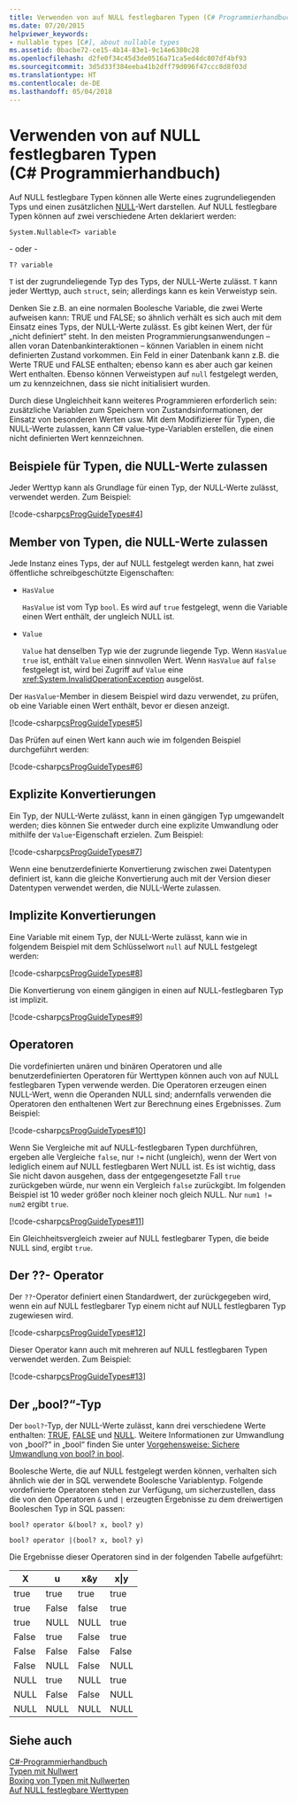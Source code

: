 ```yaml
---
title: Verwenden von auf NULL festlegbaren Typen (C# Programmierhandbuch)
ms.date: 07/20/2015
helpviewer_keywords:
- nullable types [C#], about nullable types
ms.assetid: 0bacbe72-ce15-4b14-83e1-9c14e6380c28
ms.openlocfilehash: d2fe0f34c45d3de0516a71ca5ed4dc807df4bf93
ms.sourcegitcommit: 3d5d33f384eeba41b2dff79d096f47ccc8d8f03d
ms.translationtype: HT
ms.contentlocale: de-DE
ms.lasthandoff: 05/04/2018
---
```

# <a name="using-nullable-types-c-programming-guide"></a>Verwenden von auf NULL festlegbaren Typen (C# Programmierhandbuch)
Auf NULL festlegbare Typen können alle Werte eines zugrundeliegenden Typs und einen zusätzlichen [NULL](../../../csharp/language-reference/keywords/null.md)-Wert darstellen. Auf NULL festlegbare Typen können auf zwei verschiedene Arten deklariert werden:  
  
 `System.Nullable<T> variable`  
  
 - oder -   
  
 `T? variable`  
  
 `T` ist der zugrundeliegende Typ des Typs, der NULL-Werte zulässt. `T` kann jeder Werttyp, auch `struct`, sein; allerdings kann es kein Verweistyp sein.  
  
 Denken Sie z.B. an eine normalen Boolesche Variable, die zwei Werte aufweisen kann: TRUE und FALSE; so ähnlich verhält es sich auch mit dem Einsatz eines Typs, der NULL-Werte zulässt. Es gibt keinen Wert, der für „nicht definiert“ steht. In den meisten Programmierungsanwendungen – allen voran Datenbankinteraktionen – können Variablen in einem nicht definierten Zustand vorkommen. Ein Feld in einer Datenbank kann z.B. die Werte TRUE und FALSE enthalten; ebenso kann es aber auch gar keinen Wert enthalten. Ebenso können Verweistypen auf `null` festgelegt werden, um zu kennzeichnen, dass sie nicht initialisiert wurden.  
  
 Durch diese Ungleichheit kann weiteres Programmieren erforderlich sein: zusätzliche Variablen zum Speichern von Zustandsinformationen, der Einsatz von besonderen Werten usw. Mit dem Modifizierer für Typen, die NULL-Werte zulassen, kann C# value-type-Variablen erstellen, die einen nicht definierten Wert kennzeichnen.  
  
## <a name="examples-of-nullable-types"></a>Beispiele für Typen, die NULL-Werte zulassen  
 Jeder Werttyp kann als Grundlage für einen Typ, der NULL-Werte zulässt, verwendet werden. Zum Beispiel:  
  
 [!code-csharp[csProgGuideTypes#4](../../../csharp/programming-guide/nullable-types/codesnippet/CSharp/using-nullable-types_1.cs)]  
  
## <a name="the-members-of-nullable-types"></a>Member von Typen, die NULL-Werte zulassen  
 Jede Instanz eines Typs, der auf NULL festgelegt werden kann, hat zwei öffentliche schreibgeschützte Eigenschaften:  
  
-   `HasValue`  
  
     `HasValue` ist vom Typ `bool`. Es wird auf `true` festgelegt, wenn die Variable einen Wert enthält, der ungleich NULL ist.  
  
-   `Value`  
  
     `Value` hat denselben Typ wie der zugrunde liegende Typ. Wenn `HasValue` `true` ist, enthält `Value` einen sinnvollen Wert. Wenn `HasValue` auf `false` festgelegt ist, wird bei Zugriff auf `Value` eine <xref:System.InvalidOperationException> ausgelöst.  
  
 Der `HasValue`-Member in diesem Beispiel wird dazu verwendet, zu prüfen, ob eine Variable einen Wert enthält, bevor er diesen anzeigt.  
  
 [!code-csharp[csProgGuideTypes#5](../../../csharp/programming-guide/nullable-types/codesnippet/CSharp/using-nullable-types_2.cs)]  
  
 Das Prüfen auf einen Wert kann auch wie im folgenden Beispiel durchgeführt werden:  
  
 [!code-csharp[csProgGuideTypes#6](../../../csharp/programming-guide/nullable-types/codesnippet/CSharp/using-nullable-types_3.cs)]  
  
## <a name="explicit-conversions"></a>Explizite Konvertierungen  
 Ein Typ, der NULL-Werte zulässt, kann in einen gängigen Typ umgewandelt werden; dies können Sie entweder durch eine explizite Umwandlung oder mithilfe der `Value`-Eigenschaft erzielen. Zum Beispiel:  
  
 [!code-csharp[csProgGuideTypes#7](../../../csharp/programming-guide/nullable-types/codesnippet/CSharp/using-nullable-types_4.cs)]  
  
 Wenn eine benutzerdefinierte Konvertierung zwischen zwei Datentypen definiert ist, kann die gleiche Konvertierung auch mit der Version dieser Datentypen verwendet werden, die NULL-Werte zulassen.  
  
## <a name="implicit-conversions"></a>Implizite Konvertierungen  
 Eine Variable mit einem Typ, der NULL-Werte zulässt, kann wie in folgendem Beispiel mit dem Schlüsselwort `null` auf NULL festgelegt werden:  
  
 [!code-csharp[csProgGuideTypes#8](../../../csharp/programming-guide/nullable-types/codesnippet/CSharp/using-nullable-types_5.cs)]  
  
 Die Konvertierung von einem gängigen in einen auf NULL-festlegbaren Typ ist implizit.  
  
 [!code-csharp[csProgGuideTypes#9](../../../csharp/programming-guide/nullable-types/codesnippet/CSharp/using-nullable-types_6.cs)]  
  
## <a name="operators"></a>Operatoren  
 Die vordefinierten unären und binären Operatoren und alle benutzerdefinierten Operatoren für Werttypen können auch von auf NULL festlegbaren Typen verwende werden. Die Operatoren erzeugen einen NULL-Wert, wenn die Operanden NULL sind; andernfalls verwenden die Operatoren den enthaltenen Wert zur Berechnung eines Ergebnisses. Zum Beispiel:  
  
 [!code-csharp[csProgGuideTypes#10](../../../csharp/programming-guide/nullable-types/codesnippet/CSharp/using-nullable-types_7.cs)]  
  
 Wenn Sie Vergleiche mit auf NULL-festlegbaren Typen durchführen, ergeben alle Vergleiche `false`, nur `!=` nicht (ungleich), wenn der Wert von lediglich einem auf NULL festlegbaren Wert NULL ist. Es ist wichtig, dass Sie nicht davon ausgehen, dass der entgegengesetzte Fall `true` zurückgeben würde, nur wenn ein Vergleich `false` zurückgibt. Im folgenden Beispiel ist 10 weder größer noch kleiner noch gleich NULL. Nur `num1 != num2` ergibt `true`.  
  
 [!code-csharp[csProgGuideTypes#11](../../../csharp/programming-guide/nullable-types/codesnippet/CSharp/using-nullable-types_8.cs)]  
  
 Ein Gleichheitsvergleich zweier auf NULL festlegbarer Typen, die beide NULL sind, ergibt `true`.  
  
## <a name="the--operator"></a>Der ??- Operator  
 Der `??`-Operator definiert einen Standardwert, der zurückgegeben wird, wenn ein auf NULL festlegbarer Typ einem nicht auf NULL festlegbaren Typ zugewiesen wird.  
  
 [!code-csharp[csProgGuideTypes#12](../../../csharp/programming-guide/nullable-types/codesnippet/CSharp/using-nullable-types_9.cs)]  
  
 Dieser Operator kann auch mit mehreren auf NULL festlegbaren Typen verwendet werden. Zum Beispiel:  
  
 [!code-csharp[csProgGuideTypes#13](../../../csharp/programming-guide/nullable-types/codesnippet/CSharp/using-nullable-types_10.cs)]  
  
## <a name="the-bool-type"></a>Der „bool?“-Typ  
 Der `bool?`-Typ, der NULL-Werte zulässt, kann drei verschiedene Werte enthalten: [TRUE](../../../csharp/language-reference/keywords/true.md), [FALSE](../../../csharp/language-reference/keywords/false.md) und [NULL](../../../csharp/language-reference/keywords/null.md). Weitere Informationen zur Umwandlung von „bool?“ in „bool“ finden Sie unter [Vorgehensweise: Sichere Umwandlung von bool? in bool](../../../csharp/programming-guide/nullable-types/how-to-safely-cast-from-bool-to-bool.md).  
  
 Boolesche Werte, die auf NULL festgelegt werden können, verhalten sich ähnlich wie der in SQL verwendete Boolesche Variablentyp. Folgende vordefinierte Operatoren stehen zur Verfügung, um sicherzustellen, dass die von den Operatoren `&` und `|` erzeugten Ergebnisse zu dem dreiwertigen Booleschen Typ in SQL passen:  
  
 `bool? operator &(bool? x, bool? y)`  
  
 `bool? operator |(bool? x, bool? y)`  
  
 Die Ergebnisse dieser Operatoren sind in der folgenden Tabelle aufgeführt:  
  
|X|u|x&y|x&#124;y|  
|-------|-------|---------|--------------|  
|true|true|true|true|  
|true|False|false|true|  
|true|NULL|NULL|true|  
|False|true|False|true|  
|False|False|False|False|  
|False|NULL|False|NULL|  
|NULL|true|NULL|true|  
|NULL|False|False|NULL|  
|NULL|NULL|NULL|NULL|  
  
## <a name="see-also"></a>Siehe auch  
 [C#-Programmierhandbuch](../../../csharp/programming-guide/index.md)  
 [Typen mit Nullwert](../../../csharp/programming-guide/nullable-types/index.md)  
 [Boxing von Typen mit Nullwerten](../../../csharp/programming-guide/nullable-types/boxing-nullable-types.md)  
 [Auf NULL festlegbare Werttypen](../../../visual-basic/programming-guide/language-features/data-types/nullable-value-types.md)
